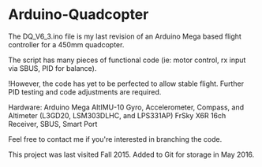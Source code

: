 # Arduino-Quadcopter

The DQ_V6_3.ino file is  my last revision of an Arduino Mega based flight controller for a 450mm quadcopter.

The script has many pieces of functional code (ie: motor control, rx input via SBUS, PID for balance).  

!However, the code has yet to be perfected to allow stable flight.  Further PID testing and code adjustments are required.

Hardware:
Arduino Mega
AltIMU-10 Gyro, Accelerometer, Compass, and Altimeter (L3GD20, LSM303DLHC, and LPS331AP)
FrSky X6R 16ch Receiver, SBUS, Smart Port

Feel free to contact me if you're interested in branching the code.

This project was last visited Fall 2015.  Added to Git for storage in May 2016.
